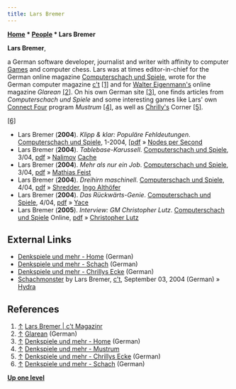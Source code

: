 ```yaml
---
title: Lars Bremer
---
```

**[Home](Home "Home") \* [People](People "People") \* Lars Bremer**


**Lars Bremer**,  

a German software developer, journalist and writer with affinity to computer [Games](Games "Games") and computer chess. Lars was at times editor-in-chief for the German online magazine [Computerschach und Spiele](Computerschach_und_Spiele "Computerschach und Spiele"), 
wrote for the German computer magazine [c't](https://en.wikipedia.org/wiki/C%27t) <a id="cite-note-1" href="#cite-ref-1">[1]</a> 
and for [Walter Eigenmann's](index.php?title=Walter_Eigenmann&action=edit&redlink=1 "Walter Eigenmann (page does not exist)") online magazine *Glarean* <a id="cite-note-2" href="#cite-ref-2">[2]</a>. 
On his own German site <a id="cite-note-3" href="#cite-ref-3">[3]</a>, one finds articles from *Computerschach und Spiele* and some interesting games like Lars' own [Connect Four](Connect_Four "Connect Four") program *Mustrum* <a id="cite-note-4" href="#cite-ref-4">[4]</a>, 
as well as [Chrilly's](Chrilly_Donninger "Chrilly Donninger") Corner <a id="cite-note-5" href="#cite-ref-5">[5]</a>. 






<a id="cite-note-6" href="#cite-ref-6">[6]</a>



* Lars Bremer (**2004**). *Klipp & klar: Populäre Fehldeutungen*. [Computerschach und Spiele](Computerschach_und_Spiele "Computerschach und Spiele"), 1-2004, [[pdf](http://www.lbremer.de/artikel/Klipp&Klar1.pdf) » [Nodes per Second](Nodes_per_Second "Nodes per Second")
* Lars Bremer (**2004**). *Tablebase-Karussell*. [Computerschach und Spiele](Computerschach_und_Spiele "Computerschach und Spiele"), 3/04, [pdf](http://www.lbremer.de/artikel/TB-Karussell.pdf) » [Nalimov](Nalimov_Tablebases "Nalimov Tablebases") [Cache](Memory#Cache "Memory")
* Lars Bremer (**2004**). *Mehr als nur ein Job*. [Computerschach und Spiele](Computerschach_und_Spiele "Computerschach und Spiele"), 3/04, [pdf](http://www.lbremer.de/artikel/feist.pdf) » [Mathias Feist](Mathias_Feist "Mathias Feist")
* Lars Bremer (**2004**). *Dreihirn maschinell*. [Computerschach und Spiele](Computerschach_und_Spiele "Computerschach und Spiele"), 4/04, [pdf](http://www.lbremer.de/artikel/Triple%20Brain.pdf) » [Shredder](Shredder "Shredder"), [Ingo Althöfer](Ingo_Alth%C3%B6fer "Ingo Althöfer")
* Lars Bremer (**2004**). *Das Rückwärts-Genie*. [Computerschach und Spiele](Computerschach_und_Spiele "Computerschach und Spiele"), 4/04, [pdf](http://www.lbremer.de/artikel/Yace.pdf) » [Yace](Yace "Yace")
* Lars Bremer (**2005**). *Interview: GM Christopher Lutz*. [Computerschach und Spiele](Computerschach_und_Spiele "Computerschach und Spiele") Online, [pdf](http://computerschach.de/Files/2005/Interview:%20GM%20Christopher%20Lutz.pdf) » [Christopher Lutz](Christopher_Lutz "Christopher Lutz")


## External Links


* [Denkspiele und mehr - Home](http://www.lbremer.de/index.html) (German)
* [Denkspiele und mehr - Schach](http://www.lbremer.de/schach.html) (German)
* [Denkspiele und mehr - Chrillys Ecke](http://www.lbremer.de/chrilly.html) (German)
* [Schachmonster](https://www.heise.de/ct/artikel/Schachmonster-289528.html) by Lars Bremer, [c't](https://en.wikipedia.org/wiki/C%27t), September 03, 2004 (German) » [Hydra](Hydra "Hydra")


## References


1. <a id="cite-ref-1" href="#cite-note-1">↑</a> [Lars Bremer | c't Magazinr](https://www.heise.de/ct/entdecken/?redautor=Lars+Bremer)
2. <a id="cite-ref-2" href="#cite-note-2">↑</a> [Glarean](http://glareanverlag.wordpress.com/) (German)
3. <a id="cite-ref-3" href="#cite-note-3">↑</a> [Denkspiele und mehr - Home](http://www.lbremer.de/index.html) (German)
4. <a id="cite-ref-4" href="#cite-note-4">↑</a> [Denkspiele und mehr - Mustrum](http://www.lbremer.de/mustrum.html)
5. <a id="cite-ref-5" href="#cite-note-5">↑</a> [Denkspiele und mehr - Chrillys Ecke](http://www.lbremer.de/chrilly.html) (German)
6. <a id="cite-ref-6" href="#cite-note-6">↑</a> [Denkspiele und mehr - Schach](http://www.lbremer.de/schach.html) (German)

**[Up one level](People "People")**







 
